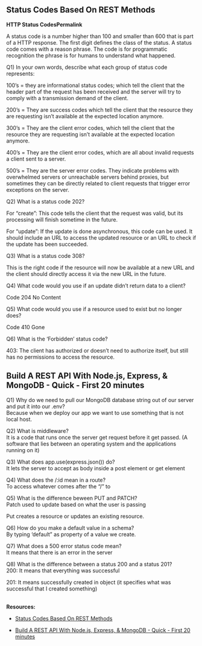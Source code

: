 ## Status Codes Based On REST Methods

**HTTP Status CodesPermalink**

A status code is a number higher than 100 and smaller than 600 that is part of a HTTP response. The first digit defines the class of the status.
A status code comes with a reason phrase. The code is for programmatic recognition the phrase is for humans to understand what happened.

Q1) In your own words, describe what each group of status code represents:

100’s = they are informational status codes; which tell the client that the header part of the request has been received and the server will try to comply with a transmission demand of the client.

200’s = They are success codes which tell the client that the resource they are requesting isn’t available at the expected location anymore.

300’s = They are the client error codes, which tell the client that the resource they are requesting isn’t available at the expected location anymore.

400’s = They are the client error codes, which are all about invalid requests a client sent to a server.

500’s = They are the server error codes. They indicate problems with overwhelmed servers or unreachable servers behind proxies, but sometimes they can be directly related to client requests that trigger error exceptions on the server.

Q2) What is a status code 202?<br>

For “create”: 
This code tells the client that the request was valid, but its processing will finish sometime in the future.

For “update”:
If the update is done asynchronous, this code can be used. It should include an URL to access the updated resource or an URL to check if the update has been succeeded. 


Q3) What is a status code 308?<br>

This is the right code if the resource will now be available at a new URL and the client should directly access it via the new URL in the future.

Q4) What code would you use if an update didn’t return data to a client?<br>

Code 204 No Content

Q5) What code would you use if a resource used to exist but no longer does?<br>

Code 410 Gone

Q6) What is the ‘Forbidden’ status code?<br>

403: The client has authorized or doesn’t need to authorize itself, but still has no permissions to access the resource.


## Build A REST API With Node.js, Express, & MongoDB - Quick - First 20 minutes

Q1) Why do we need to pull our MongoDB database string out of our server and put it into our .env?<br>
Because when we deploy our app we want to use something that is not local host.

Q2) What is middleware?<br>
It is a code that runs once the server get request before it get passed. (A software that lies between an operating system and the applications running on it) 


Q3) What does app.use(express.json()) do?<br>
It lets the server to accept as body inside a post element or get element 


Q4) What does the /:id mean in a route?<br>
To access whatever comes after the “/” to 

Q5) What is the difference beween PUT and PATCH?<br>
Patch used to update based on what the user is passing 

Put creates a resource or updates an existing resource.

Q6) How do you make a default value in a schema?<br>
By typing ‘default” as property of a value we create. 

Q7) What does a 500 error status code mean?<br>
It means that there is an error in the server 

Q8) What is the difference between a status 200 and a status 201?<br>
200: It means that everything was successful 

201: It means successfully created in object (it specifies what was successful that I created something)
<br>
<br>


**Resources:**
 - [Status Codes Based On REST Methods](https://www.moesif.com/blog/technical/api-design/Which-HTTP-Status-Code-To-Use-For-Every-CRUD-App/)

- [Build A REST API With Node.js, Express, & MongoDB - Quick - First 20 minutes](https://www.youtube.com/channel/UCFbNIlppjAuEX4znoulh0Cw)

